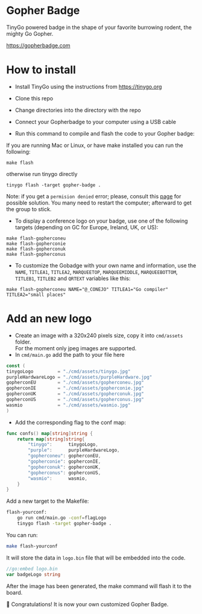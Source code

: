 # Gopher Badge

TinyGo powered badge in the shape of your favorite burrowing rodent, the mighty Go Gopher.

https://gopherbadge.com

# How to install

- Install TinyGo using the instructions from https://tinygo.org

- Clone this repo

- Change directories into the directory with the repo

- Connect your Gopherbadge to your computer using a USB cable


- Run this command to compile and flash the code to your Gopher badge:

If you are running Mac or Linux, or have make installed you can run the following:

```
make flash
```

otherwise run tinygo directly

```
tinygo flash -target gopher-badge .
```

Note: if you get a `permision denied` error; please, consult this [page](https://tinygo.org/docs/guides/tinygo-flash-errors/) for possible solution. You many need to restart the computer; afterward to get the group to stick.

- To display a conference logo on your badge, use one of the following targets (depending on GC for Europe, Ireland, UK, or US):
```
make flash-gopherconeu
make flash-gopherconie
make flash-gopherconuk
make flash-gopherconus
```

- To customize the Gobadge with your own name and information, use the `NAME`, `TITLEA1`, `TITLEA2`, `MARQUEETOP`, `MARQUEEMIDDLE`, `MARQUEEBOTTOM`, `TITLEB1`, `TITLEB2` and `QRTEXT` variables like this:

```
make flash-gopherconeu NAME="@_CONEJO" TITLEA1="Go compiler" TITLEA2="small places"
```

# Add an new logo

- Create an image with a 320x240 pixels size, copy it into `cmd/assets` folder.  
For the moment only jpeg images are supported.  
- In `cmd/main.go` add the path to your file here

```go
const (
tinygoLogo         = "./cmd/assets/tinygo.jpg"
purpleHardwareLogo = "./cmd/assets/purpleHardware.jpg"
gopherconEU        = "./cmd/assets/gopherconeu.jpg"
gopherconIE        = "./cmd/assets/gopherconie.jpg"
gopherconUK        = "./cmd/assets/gopherconuk.jpg"
gopherconUS        = "./cmd/assets/gopherconus.jpg"
wasmio             = "./cmd/assets/wasmio.jpg"
)
```

- Add the corresponding flag to the conf map:

```go
func confs() map[string]string {
    return map[string]string{
        "tinygo":      tinygoLogo,
        "purple":      purpleHardwareLogo,
        "gopherconeu": gopherconEU,
        "gopherconie": gopherconIE,
        "gopherconuk": gopherconUK,
        "gopherconus": gopherconUS,
        "wasmio":      wasmio,
    }
}
```

Add a new target to the Makefile:

```bash
flash-yourconf:
	go run cmd/main.go -conf=flagLogo
	tinygo flash -target gopher-badge .
```

You can run:

```bash
make flash-yourconf
```

It will store the data in `logo.bin` file that will be embedded into the code.

```go
//go:embed logo.bin
var badgeLogo string
```

After the image has been generated, the make command will flash it to the board.


👏 Congratulations! It is now your own customized Gopher Badge.
